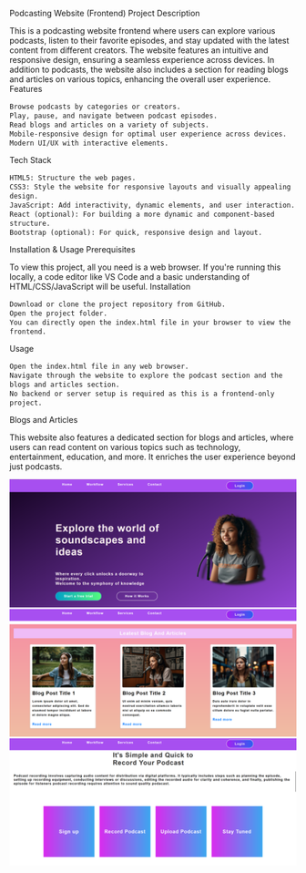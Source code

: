 Podcasting Website (Frontend)
Project Description

This is a podcasting website frontend where users can explore various podcasts, listen to their favorite episodes, and stay updated with the latest content from different creators. The website features an intuitive and responsive design, ensuring a seamless experience across devices. In addition to podcasts, the website also includes a section for reading blogs and articles on various topics, enhancing the overall user experience.
Features

    Browse podcasts by categories or creators.
    Play, pause, and navigate between podcast episodes.
    Read blogs and articles on a variety of subjects.
    Mobile-responsive design for optimal user experience across devices.
    Modern UI/UX with interactive elements.

Tech Stack

    HTML5: Structure the web pages.
    CSS3: Style the website for responsive layouts and visually appealing design.
    JavaScript: Add interactivity, dynamic elements, and user interaction.
    React (optional): For building a more dynamic and component-based structure.
    Bootstrap (optional): For quick, responsive design and layout.

Installation & Usage
Prerequisites

To view this project, all you need is a web browser. If you're running this locally, a code editor like VS Code and a basic understanding of HTML/CSS/JavaScript will be useful.
Installation

    Download or clone the project repository from GitHub.
    Open the project folder.
    You can directly open the index.html file in your browser to view the frontend.

Usage

    Open the index.html file in any web browser.
    Navigate through the website to explore the podcast section and the blogs and articles section.
    No backend or server setup is required as this is a frontend-only project.

Blogs and Articles

This website also features a dedicated section for blogs and articles, where users can read content on various topics such as technology, entertainment, education, and more. It enriches the user experience beyond just podcasts.

![Homepage](Homepagesc.png)
![Blog Section](Blog_Section.png)
![Process](Process.png)